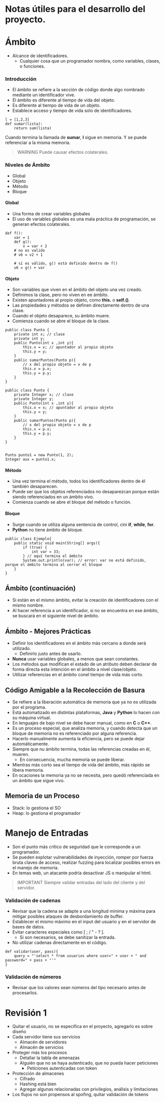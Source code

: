# Notas útiles para el desarrollo del proyecto.

# Ámbito
- Alcance de identificadores.
  - Cualquier cosa que un programador nombra, como variables, clases, o funciones.

### Introducción
- El ámbito se refiere a la sección de código donde algo nombrado mediante un identificador vive.
- El ámbito es diferente al tiempo de vida del objeto.
- Es diferente al tiempo de vida de un objeto.
- Establece acceso y tiempo de vida solo de identificadores.

```{python}
l = [1,2,3]
def sumar(lista):
    return sum(lista)
```

Cuando termina la llamada de **sumar**, **l** sigue en memoria.
Y se puede referenciar a la misma memoria.

> WARNING
> Puede causar efectos colaterales.

### Niveles de Ámbito
- Global
- Objeto
- Método
- Bloque

#### Global
- Una forma de crear variables globales
- El uso de variables globales es una mala práctica de programación, se generan efectos colaterales.

```{python}
def f():
    var = 1
    def g():
        v = var + 2
    # no es valido
    # v6 = v2 + 1

    # sí es válido, g() está definido dentro de f()
    v6 = g() + var
```

#### Objeto
- Son variables que viven en el ámbito del objeto una vez creado.
- Definimos la clase, pero no viven en ee ámbito.
- Existen apuntadores al propio objeto, como **this.** o **self.()**.
- Las propiedades y métodos se definen directamente dentro de una clase.
- Cuando el objeto desaparece, su ámbito muere.
- Comienza cuando se abre el bloque de la clase.

```{java}
public class Punto {
    private int x; // clase
    private int y;
    public Punto(int x ,int y){
        this.x = x; // apuntador al propio objeto
        this.y = y;
    }
    public sumarPuntos(Punto p){
        // x del propio objeto = x de p
        this.x = p.x;
        this.y = p.y;
    }
}
```

```{java}
public class Punto {
    private Integer x; // clase
    private Integer y;
    public Punto(int x ,int y){
        this.x = x; // apuntador al propio objeto
        this.y = y;
    }
    public sumarPuntos(Punto p){
        // x del propio objeto = x de p
        this.x = p.x;
        this.y = p.y;
    }
}


Punto punto1 = new Punto(1, 2);
Integer aux = punto1.x;
```

#### Método
- Una vez termina el método, todos los identificadores dentro de él también desaparecen.
- Puede ser que los objetos referenciados no desaparezcan porque están siendo referenciados en un ámbito vivo.
- Comienza cuando se abre el bloque del método o función.

#### Bloque
- Surge cuando se utiliza alguna sentencia de control, cini **if**, **while**, **for**.
- **Python** no tiene ámbito de bloque.

```{java}
public class Ejemplo{
    public static void main(String[] args){
        if (true) {
            int var = 33;
        } // aquí termina el ámbito
        System.out.println(var); // error: var no está definido, porque el ámbito termina al cerrar el bloque
    }
}
```

## Ámbito (continuación)
- Si están en el mismo ámbito, evitar la creación de identificadores con el mismo nombre.
- Al hacer referencia a un identificador, si no se encuentra en ese ámbito, se buscará en el siguiente nivel de ámbito.

## Ámbito - Mejores Prácticas
- Definir los identificadores en el ámbito más cercano a donde será utilizado.
  - Definirlo justo antes de usarlo.
- **Nunca** usar variables globales, a menos que sean constantes.
- Los métodos que modifican el estado de un atributo deben declarar de forma directa esta intención en el ámbito a nivel clase/objeto.
- Utilizar referencias en el ámbito conel tiempo de vida más corto.

## Código Amigable a la Recolección de Basura
- Se refiere a la liberación automática de memoria que ya no es utilizada por el programa.
- Está automatizado en distintas plataformas, **Java** y **Python** lo hacen con su máquina virtual.
- En lenguajes de bajo nivel se debe hacer manual, como en **C** o **C++**.
- Es un proceso especial, que analiza memoria, y cuando detecta que un bloque de memoria no es referenciado por alguna referencia.
- Hacerlo manualmente aumenta la eficiencia, pero se puede dejar automáticamente. 
- Siempre que nu ámbito termina, todas las referencias creadas en él, mueren.
  - En consecuencia, mucha memoria se puede liberar.
- Mientras más corto sea el tiempo de vida del ámbito, más rápido se libera memoria.
- En ocaciones la memoria ya no se necesita, pero quedó referenciada en un ámbito que sigue vivo.


## Memoria de un Proceso
- Stack: lo gestiona el SO
- Heap: lo gestiona el programador

# Manejo de Entradas
- Son el punto más crítico de seguridad que le corresponde a un programador.
- Se pueden explotar vulnerabilidades de inyección, romper por fuerza bruta claves de acceso, realizar fuzzing para localizar posibles errors en el manejo de memoria.
- En temas web, un atacante podría desactivar JS o manipular el html.

> IMPORTANT
> Siempre validar entradas del lado del cliente y del servidor.

### Validación de cadenas
- Revisar que la cadena se adapte a una longitud mínima y máxima para mitigar posibles ataques de desbordamiento de buffer.
- Establecer el mismo máximo en el input del usuario y en el servidor de bases de datos.
- Evitar caracteres especiales como [ ; / " - ? ].
  - Si son necesarios, se debe sanitizar la entrada.
- No utilizar cadenas directamente en el código.

```{java}
def validar(user, pass){
    query = "'select * from usuarios where user=" + user + " and password=" + pass + "'"
}
```

### Validación de números
- Revisar que los valores sean números del tipo necesario antes de procesarlos.


# Revisión 1
- Quitar el usuario, no se especifica en el proyecto, agregarlo es sobre diseño
- Cada servidor tiene sus servicios
  - Almacén de servidores
  - Almacén de servicios
- Proteger más los procesos
  - Detallar la tabla de amenazas
  - Alguién que no se haya autenticado, que no pueda hacer peticiones
    - Peticiones autenticadas con token
- Protección de almacenes
  - Cifrado
  - Hashing está bien
  - Agregar algunas relacionadas con privilegios, análisis y limitaciones
- Los flujos no son propensos al spofing, quitar validación de tokens
